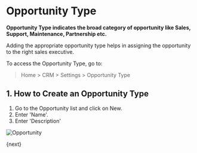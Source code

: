 <!-- add-breadcrumbs -->
# Opportunity Type

**Opportunity Type indicates the broad category of opportunity like Sales, Support, Maintenance, Partnership etc.**

Adding the appropriate opportunity type helps in assigning the opportunity to the right sales executive.

To access the Opportunity Type, go to:
> Home > CRM > Settings > Opportunity Type

## 1. How to Create an Opportunity Type

1. Go to the Opportunity list and click on New.
1. Enter 'Name'.
1. Enter 'Description'

<img class="screenshot" alt="Opportunity" src="{{docs_base_url}}/v13/assets/img/crm/opportunity_type.png">

{next}
